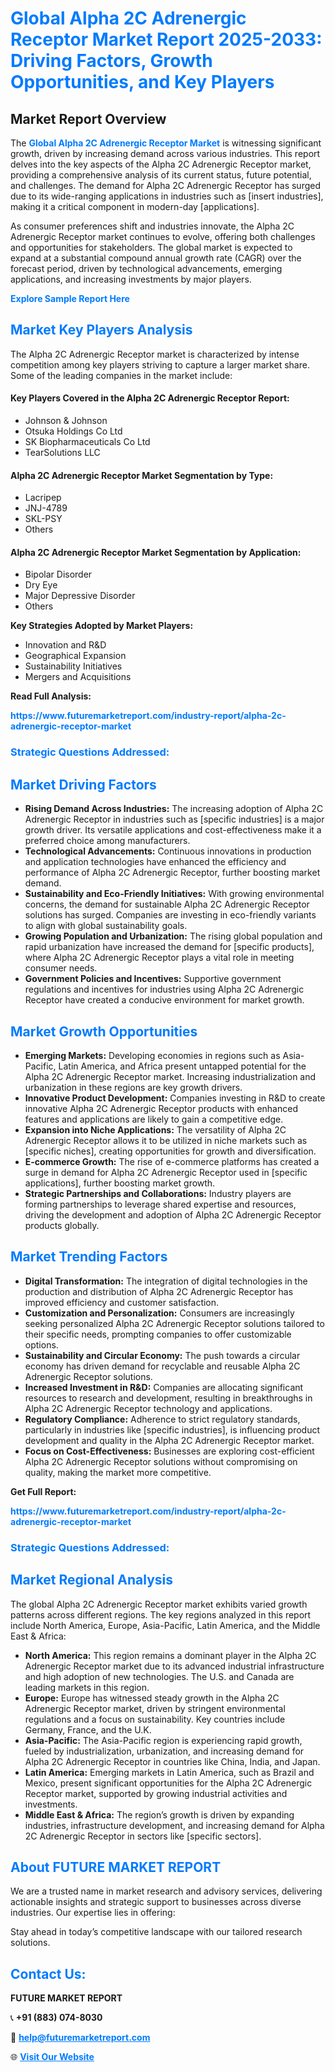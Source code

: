 <h1 style="color: #007BFF;">Global Alpha 2C Adrenergic Receptor Market Report 2025-2033: Driving Factors, Growth Opportunities, and Key Players</h1>

<section id="overview">
<h2>Market Report Overview</h2>
<p>The <a href="https://www.futuremarketreport.com/industry-report/alpha-2c-adrenergic-receptor-market" style="color: #007BFF; text-decoration: none;"><strong>Global Alpha 2C Adrenergic Receptor Market</strong></a> is witnessing significant growth, driven by increasing demand across various industries. This report delves into the key aspects of the Alpha 2C Adrenergic Receptor market, providing a comprehensive analysis of its current status, future potential, and challenges. The demand for Alpha 2C Adrenergic Receptor has surged due to its wide-ranging applications in industries such as [insert industries], making it a critical component in modern-day [applications].</p>
<p>As consumer preferences shift and industries innovate, the Alpha 2C Adrenergic Receptor market continues to evolve, offering both challenges and opportunities for stakeholders. The global market is expected to expand at a substantial compound annual growth rate (CAGR) over the forecast period, driven by technological advancements, emerging applications, and increasing investments by major players.</p>
</section>

<section id="overview">
<p><a href="https://www.futuremarketreport.com/request-sample/reportId=52678" style="color: #007BFF; text-decoration: none;"><strong>Explore Sample Report Here</strong></a></p>
</section>

<section id="key-players">
<h2 style="color: #007BFF;">Market Key Players Analysis</h2>
<p>The Alpha 2C Adrenergic Receptor market is characterized by intense competition among key players striving to capture a larger market share. Some of the leading companies in the market include:</p>
<h4>Key Players Covered in the Alpha 2C Adrenergic Receptor Report:</h4>
<ul><li>Johnson &amp; Johnson</li><li>Otsuka Holdings Co Ltd</li><li>SK Biopharmaceuticals Co Ltd</li><li>TearSolutions LLC</li></ul>
<h4>Alpha 2C Adrenergic Receptor Market Segmentation by Type:</h4>
<ul><li>Lacripep</li><li>JNJ-4789</li><li>SKL-PSY</li><li>Others</li></ul>

<h4>Alpha 2C Adrenergic Receptor Market Segmentation by Application:</h4>
<ul><li>Bipolar Disorder</li><li>Dry Eye</li><li>Major Depressive Disorder</li><li>Others</li></ul>
<p><strong>Key Strategies Adopted by Market Players:</strong></p>
<ul>
<li>Innovation and R&D</li>
<li>Geographical Expansion</li>
<li>Sustainability Initiatives</li>
<li>Mergers and Acquisitions</li>
</ul>
</section>

<section>
<p><strong>Read Full Analysis: </strong></p><a href="https://www.futuremarketreport.com/industry-report/alpha-2c-adrenergic-receptor-market" style="color: #007BFF; text-decoration: none;"><strong>https://www.futuremarketreport.com/industry-report/alpha-2c-adrenergic-receptor-market</strong></a>
<h3 style="color: #007BFF;">Strategic Questions Addressed:</h3>
</section>

<section id="driving-factors">
<h2 style="color: #007BFF;">Market Driving Factors</h2>
<ul>
<li><strong>Rising Demand Across Industries:</strong> The increasing adoption of Alpha 2C Adrenergic Receptor in industries such as [specific industries] is a major growth driver. Its versatile applications and cost-effectiveness make it a preferred choice among manufacturers.</li>
<li><strong>Technological Advancements:</strong> Continuous innovations in production and application technologies have enhanced the efficiency and performance of Alpha 2C Adrenergic Receptor, further boosting market demand.</li>
<li><strong>Sustainability and Eco-Friendly Initiatives:</strong> With growing environmental concerns, the demand for sustainable Alpha 2C Adrenergic Receptor solutions has surged. Companies are investing in eco-friendly variants to align with global sustainability goals.</li>
<li><strong>Growing Population and Urbanization:</strong> The rising global population and rapid urbanization have increased the demand for [specific products], where Alpha 2C Adrenergic Receptor plays a vital role in meeting consumer needs.</li>
<li><strong>Government Policies and Incentives:</strong> Supportive government regulations and incentives for industries using Alpha 2C Adrenergic Receptor have created a conducive environment for market growth.</li>
</ul>
</section>

<section id="growth-opportunities">
<h2 style="color: #007BFF;">Market Growth Opportunities</h2>
<ul>
<li><strong>Emerging Markets:</strong> Developing economies in regions such as Asia-Pacific, Latin America, and Africa present untapped potential for the Alpha 2C Adrenergic Receptor market. Increasing industrialization and urbanization in these regions are key growth drivers.</li>
<li><strong>Innovative Product Development:</strong> Companies investing in R&D to create innovative Alpha 2C Adrenergic Receptor products with enhanced features and applications are likely to gain a competitive edge.</li>
<li><strong>Expansion into Niche Applications:</strong> The versatility of Alpha 2C Adrenergic Receptor allows it to be utilized in niche markets such as [specific niches], creating opportunities for growth and diversification.</li>
<li><strong>E-commerce Growth:</strong> The rise of e-commerce platforms has created a surge in demand for Alpha 2C Adrenergic Receptor used in [specific applications], further boosting market growth.</li>
<li><strong>Strategic Partnerships and Collaborations:</strong> Industry players are forming partnerships to leverage shared expertise and resources, driving the development and adoption of Alpha 2C Adrenergic Receptor products globally.</li>
</ul>
</section>

<section id="trending-factors">
<h2 style="color: #007BFF;">Market Trending Factors</h2>
<ul>
<li><strong>Digital Transformation:</strong> The integration of digital technologies in the production and distribution of Alpha 2C Adrenergic Receptor has improved efficiency and customer satisfaction.</li>
<li><strong>Customization and Personalization:</strong> Consumers are increasingly seeking personalized Alpha 2C Adrenergic Receptor solutions tailored to their specific needs, prompting companies to offer customizable options.</li>
<li><strong>Sustainability and Circular Economy:</strong> The push towards a circular economy has driven demand for recyclable and reusable Alpha 2C Adrenergic Receptor solutions.</li>
<li><strong>Increased Investment in R&D:</strong> Companies are allocating significant resources to research and development, resulting in breakthroughs in Alpha 2C Adrenergic Receptor technology and applications.</li>
<li><strong>Regulatory Compliance:</strong> Adherence to strict regulatory standards, particularly in industries like [specific industries], is influencing product development and quality in the Alpha 2C Adrenergic Receptor market.</li>
<li><strong>Focus on Cost-Effectiveness:</strong> Businesses are exploring cost-efficient Alpha 2C Adrenergic Receptor solutions without compromising on quality, making the market more competitive.</li>
</ul>
</section>

<section>
<p><strong>Get Full Report: </strong></p><a href="https://www.futuremarketreport.com/industry-report/alpha-2c-adrenergic-receptor-market" style="color: #007BFF; text-decoration: none;"><strong>https://www.futuremarketreport.com/industry-report/alpha-2c-adrenergic-receptor-market</strong></a>
<h3 style="color: #007BFF;">Strategic Questions Addressed:</h3>
</section>


<section id="regional-analysis">
<h2 style="color: #007BFF;">Market Regional Analysis</h2>
<p>The global Alpha 2C Adrenergic Receptor market exhibits varied growth patterns across different regions. The key regions analyzed in this report include North America, Europe, Asia-Pacific, Latin America, and the Middle East & Africa:</p>
<ul>
<li><strong>North America:</strong> This region remains a dominant player in the Alpha 2C Adrenergic Receptor market due to its advanced industrial infrastructure and high adoption of new technologies. The U.S. and Canada are leading markets in this region.</li>
<li><strong>Europe:</strong> Europe has witnessed steady growth in the Alpha 2C Adrenergic Receptor market, driven by stringent environmental regulations and a focus on sustainability. Key countries include Germany, France, and the U.K.</li>
<li><strong>Asia-Pacific:</strong> The Asia-Pacific region is experiencing rapid growth, fueled by industrialization, urbanization, and increasing demand for Alpha 2C Adrenergic Receptor in countries like China, India, and Japan.</li>
<li><strong>Latin America:</strong> Emerging markets in Latin America, such as Brazil and Mexico, present significant opportunities for the Alpha 2C Adrenergic Receptor market, supported by growing industrial activities and investments.</li>
<li><strong>Middle East & Africa:</strong> The region’s growth is driven by expanding industries, infrastructure development, and increasing demand for Alpha 2C Adrenergic Receptor in sectors like [specific sectors].</li>
</ul>
</section>

<footer>
<h2 style="color: #007BFF;">About FUTURE MARKET REPORT</h2>
<p>We are a trusted name in market research and advisory services, delivering actionable insights and strategic support to businesses across diverse industries. Our expertise lies in offering:</p>

<p>Stay ahead in today’s competitive landscape with our tailored research solutions.</p>

<h2 style="color: #007BFF;">Contact Us:</h2>
<p><strong>FUTURE MARKET REPORT</strong></p>
<p>📞 <strong>+91 (883) 074-8030</strong></p>
<p>📧 <strong><a href="mailto:help@futuremarketreport.com" style="color: #007BFF;">help@futuremarketreport.com</a></strong></p>
<p>🌐 <strong><a href="https://www.futuremarketreport.com/" style="color: #007BFF;">Visit Our Website</a></strong></p>
</footer>